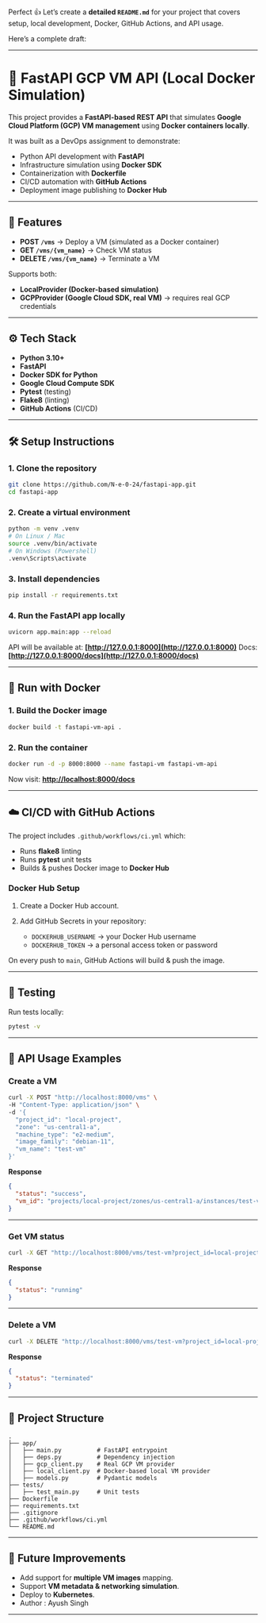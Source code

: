 Perfect 👍 Let’s create a **detailed `README.md`** for your project that covers setup, local development, Docker, GitHub Actions, and API usage.

Here’s a complete draft:

---

# 🚀 FastAPI GCP VM API (Local Docker Simulation)

This project provides a **FastAPI-based REST API** that simulates **Google Cloud Platform (GCP) VM management** using **Docker containers locally**.

It was built as a DevOps assignment to demonstrate:

* Python API development with **FastAPI**
* Infrastructure simulation using **Docker SDK**
* Containerization with **Dockerfile**
* CI/CD automation with **GitHub Actions**
* Deployment image publishing to **Docker Hub**

---

## 📌 Features

* **POST `/vms`** → Deploy a VM (simulated as a Docker container)
* **GET `/vms/{vm_name}`** → Check VM status
* **DELETE `/vms/{vm_name}`** → Terminate a VM

Supports both:

* **LocalProvider (Docker-based simulation)**
* **GCPProvider (Google Cloud SDK, real VM)** → requires real GCP credentials

---

## ⚙️ Tech Stack

* **Python 3.10+**
* **FastAPI**
* **Docker SDK for Python**
* **Google Cloud Compute SDK**
* **Pytest** (testing)
* **Flake8** (linting)
* **GitHub Actions** (CI/CD)

---

## 🛠️ Setup Instructions

### 1. Clone the repository

```bash
git clone https://github.com/N-e-0-24/fastapi-app.git
cd fastapi-app
```

### 2. Create a virtual environment

```bash
python -m venv .venv
# On Linux / Mac
source .venv/bin/activate
# On Windows (Powershell)
.venv\Scripts\activate
```

### 3. Install dependencies

```bash
pip install -r requirements.txt
```

### 4. Run the FastAPI app locally

```bash
uvicorn app.main:app --reload
```

API will be available at: **[http://127.0.0.1:8000](http://127.0.0.1:8000)**
Docs: **[http://127.0.0.1:8000/docs](http://127.0.0.1:8000/docs)**

---

## 🐳 Run with Docker

### 1. Build the Docker image

```bash
docker build -t fastapi-vm-api .
```

### 2. Run the container

```bash
docker run -d -p 8000:8000 --name fastapi-vm fastapi-vm-api
```

Now visit: **[http://localhost:8000/docs](http://localhost:8000/docs)**

---

## ☁️ CI/CD with GitHub Actions

The project includes `.github/workflows/ci.yml` which:

* Runs **flake8** linting
* Runs **pytest** unit tests
* Builds & pushes Docker image to **Docker Hub**

### Docker Hub Setup

1. Create a Docker Hub account.
2. Add GitHub Secrets in your repository:

   * `DOCKERHUB_USERNAME` → your Docker Hub username
   * `DOCKERHUB_TOKEN` → a personal access token or password

On every push to `main`, GitHub Actions will build & push the image.

---

## 🧪 Testing

Run tests locally:

```bash
pytest -v
```

---

## 📡 API Usage Examples

### Create a VM

```bash
curl -X POST "http://localhost:8000/vms" \
-H "Content-Type: application/json" \
-d '{
  "project_id": "local-project",
  "zone": "us-central1-a",
  "machine_type": "e2-medium",
  "image_family": "debian-11",
  "vm_name": "test-vm"
}'
```

**Response**

```json
{
  "status": "success",
  "vm_id": "projects/local-project/zones/us-central1-a/instances/test-vm"
}
```

---

### Get VM status

```bash
curl -X GET "http://localhost:8000/vms/test-vm?project_id=local-project&zone=us-central1-a"
```

**Response**

```json
{
  "status": "running"
}
```

---

### Delete a VM

```bash
curl -X DELETE "http://localhost:8000/vms/test-vm?project_id=local-project&zone=us-central1-a"
```

**Response**

```json
{
  "status": "terminated"
}
```

---

## 📂 Project Structure

```
.
├── app/
│   ├── main.py          # FastAPI entrypoint
│   ├── deps.py          # Dependency injection
│   ├── gcp_client.py    # Real GCP VM provider
│   ├── local_client.py  # Docker-based local VM provider
│   ├── models.py        # Pydantic models
├── tests/
│   ├── test_main.py     # Unit tests
├── Dockerfile
├── requirements.txt
├── .gitignore
├── .github/workflows/ci.yml
└── README.md
```

---

## 🔮 Future Improvements

* Add support for **multiple VM images** mapping.
* Support **VM metadata & networking simulation**.
* Deploy to **Kubernetes**.
* Author  : Ayush Singh

---


